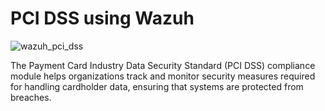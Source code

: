 # PCI DSS using Wazuh

![wazuh_pci_dss](https://github.com/user-attachments/assets/39757486-a064-4493-b094-58217f072fb0)

The Payment Card Industry Data Security Standard (PCI DSS) compliance module helps organizations track and monitor security measures required for handling cardholder data, ensuring that systems are protected from breaches.
